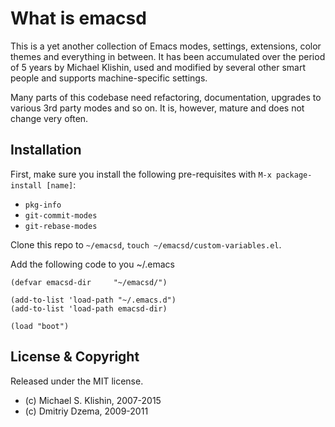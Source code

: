 # What is emacsd

This is a yet another collection of Emacs modes, settings, extensions, color themes
and everything in between. It has been accumulated over the period of 5 years
by Michael Klishin, used and modified by several other smart people and supports
machine-specific settings.

Many parts of this codebase need refactoring, documentation, upgrades to various
3rd party modes and so on. It is, however, mature and does not change very often.


## Installation

First, make sure you install the following pre-requisites with
`M-x package-install [name]`:

 * `pkg-info`
 * `git-commit-modes`
 * `git-rebase-modes` 

Clone this repo to `~/emacsd`, `touch ~/emacsd/custom-variables.el`.

Add the following code to you ~/.emacs

    (defvar emacsd-dir     "~/emacsd/")

    (add-to-list 'load-path "~/.emacs.d")
    (add-to-list 'load-path emacsd-dir)

    (load "boot")




## License & Copyright

Released under the MIT license.

* (c) Michael S. Klishin, 2007-2015
* (c) Dmitriy Dzema, 2009-2011

